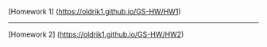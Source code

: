 [Homework 1]
(https://oldrik1.github.io/GS-HW/HW1)
_________________________________________________
[Homework 2]
(https://oldrik1.github.io/GS-HW/HW2)
